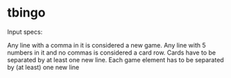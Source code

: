 # tbingo

Input specs:

Any line with a comma in it is considered a new game.
Any line with 5 numbers in it and no commas is considered a card row.
Cards have to be separated by at least one new line.
Each game element has to be separated by (at least) one new line